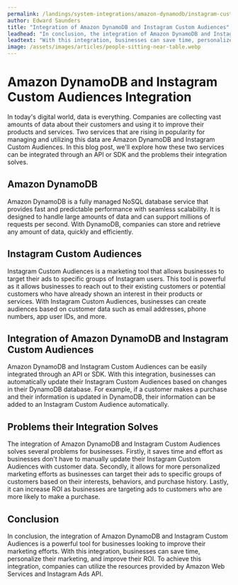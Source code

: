 ```yaml
---
permalink: /landings/system-integrations/amazon-dynamodb/instagram-custom-audiences
author: Edward Saunders
title: "Integration of Amazon DynamoDB and Instagram Custom Audiences"
leadhead: "In conclusion, the integration of Amazon DynamoDB and Instagram Custom Audiences is a powerful tool for businesses looking to improve their marketing efforts"
leadtext: "With this integration, businesses can save time, personalize their marketing, and improve their ROI. To achieve this integration, companies can utilize the resources provided by Amazon Web Services and Instagram Ads API."
image: /assets/images/articles/people-sitting-near-table.webp
---
```

<div class="arttext">    <h1>Amazon DynamoDB and Instagram Custom Audiences Integration</h1>
    <p>
      In today's digital world, data is everything. Companies are collecting vast amounts of data about their customers and using it to improve their products and services. Two services that are rising in popularity for managing and utilizing this data are Amazon DynamoDB and Instagram Custom Audiences. In this blog post, we'll explore how these two services can be integrated through an API or SDK and the problems their integration solves.
    </p>
    <h2>Amazon DynamoDB</h2>
    <p>
      Amazon DynamoDB is a fully managed NoSQL database service that provides fast and predictable performance with seamless scalability. It is designed to handle large amounts of data and can support millions of requests per second. With DynamoDB, companies can store and retrieve any amount of data, quickly and efficiently.
    </p>
    <h2>Instagram Custom Audiences</h2>
    <p>
      Instagram Custom Audiences is a marketing tool that allows businesses to target their ads to specific groups of Instagram users. This tool is powerful as it allows businesses to reach out to their existing customers or potential customers who have already shown an interest in their products or services. With Instagram Custom Audiences, businesses can create audiences based on customer data such as email addresses, phone numbers, app user IDs, and more.
    </p>
    <h2>Integration of Amazon DynamoDB and Instagram Custom Audiences</h2>
    <p>
      Amazon DynamoDB and Instagram Custom Audiences can be easily integrated through an API or SDK. With this integration, businesses can automatically update their Instagram Custom Audiences based on changes in their DynamoDB database. For example, if a customer makes a purchase and their information is updated in DynamoDB, their information can be added to an Instagram Custom Audience automatically.
    </p>
    <h2>Problems their Integration Solves</h2>
    <p>
      The integration of Amazon DynamoDB and Instagram Custom Audiences solves several problems for businesses. Firstly, it saves time and effort as businesses don't have to manually update their Instagram Custom Audiences with customer data. Secondly, it allows for more personalized marketing efforts as businesses can target their ads to specific groups of customers based on their interests, behaviors, and purchase history. Lastly, it can increase ROI as businesses are targeting ads to customers who are more likely to make a purchase.
    </p>
    <h2>Conclusion</h2>
    <p>
      In conclusion, the integration of Amazon DynamoDB and Instagram Custom Audiences is a powerful tool for businesses looking to improve their marketing efforts. With this integration, businesses can save time, personalize their marketing, and improve their ROI. To achieve this integration, companies can utilize the resources provided by Amazon Web Services and Instagram Ads API. 
    </p>
</div>
